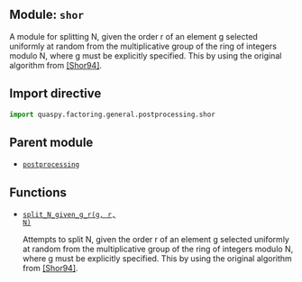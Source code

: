 ## Module: <code>shor</code>
A module for splitting N, given the order r of an element g selected uniformly at random from the multiplicative group of the ring of integers modulo N, where g must be explicitly specified. This by using the original algorithm from [[Shor94]](https://doi.org/10.1109/SFCS.1994.365700).

## Import directive
```python
import quaspy.factoring.general.postprocessing.shor
```

## Parent module
- [<code>postprocessing</code>](../README.md)

## Functions
- [<code>split_N_given_g_r(g, r, N)</code>](split_N_given_g_r.md)

  Attempts to split N, given the order r of an element g selected uniformly at random from the multiplicative group of the ring of integers modulo N, where g must be explicitly specified. This by using the original algorithm from [[Shor94]](https://doi.org/10.1109/SFCS.1994.365700).

